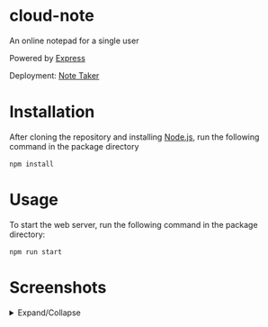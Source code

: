# cloud-note

An online notepad for a single user

Powered by [Express](https://expressjs.com/)

Deployment: [Note Taker](https://duck-cloud-note.herokuapp.com/)

# Installation

After cloning the repository and installing [Node.js](https://nodejs.org/), run the following command in the package directory

```
npm install
```

# Usage

To start the web server, run the following command in the package directory:

```
npm run start
```

# Screenshots

<details>

<summary>Expand/Collapse</summary>

![Homepage](./assets/images/sc1.png)

![Notepad](./assets/images/sc2.png)

</details>

